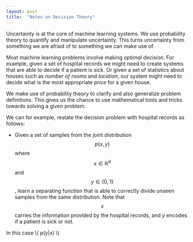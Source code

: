 ```yaml
---
layout: post
title:  "Notes on Decision Theory"
---
```


Uncertainty is at the core of machine learning systems. We use probability theory to quantify and manipulate uncertainty. This turns uncertainty from something we are afraid of to something we can make use of.

Most machine learning problems involve making *optimal decision*. For example, given a set of hospital records we might need to create systems that are able to decide if a patient is sick. Or given a set of statistics about houses such as *number of rooms* and *location*, our system might need to decide what is the most appropriate *price* for a given house.

We make use of probability theory to clarify and also generalize problem definitions. This gives us the chance to use mathematical tools and tricks towards solving a given problem.

We can for example, restate the decision problem with hospital records as follows:
- Given a set of samples from the joint distribution $$p(x,y)$$ where $$x \in \mathbb{R}^d$$ and $$y \in \{0,1\}$$, learn a separating function that is able to correctly divide unseen samples from the same distribution. Note that $$x$$ carries the information provided by the hospital records, and $y$ encodes if a patient is sick or not.

In this case \\( p(y|x) \\)
